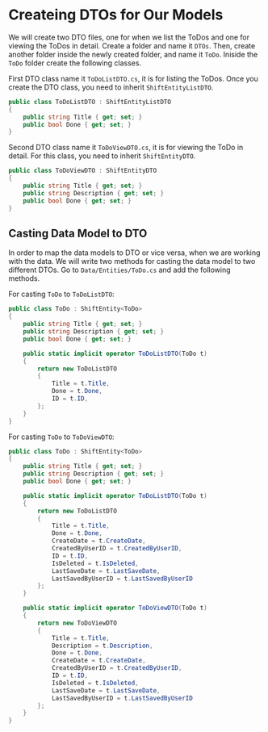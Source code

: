 # Createing DTOs for Our Models

We will create two DTO files, one for when we list the ToDos and one for viewing the ToDos in detail. Create a folder and name it ```DTOs```. Then, create another folder inside the newly created folder, and name it ```ToDo```. Iniside the ```ToDo``` folder create the following classes.

First DTO class name it ```ToDoListDTO.cs```, it is for listing the ToDos. Once you create the DTO class, you need to inherit ```ShiftEntityListDTO```.

``` cs hl_lines="1"
public class ToDoListDTO : ShiftEntityListDTO
{
    public string Title { get; set; }
    public bool Done { get; set; }
}
```

Second DTO class name it ```ToDoViewDTO.cs```, it is for viewing the ToDo in detail. For this class, you need to inherit ```ShiftEntityDTO```.

``` cs hl_lines="1"
public class ToDoViewDTO : ShiftEntityDTO
{
    public string Title { get; set; }
    public string Description { get; set; }
    public bool Done { get; set; }
}
```

## Casting Data Model to DTO

In order to map the data models to DTO or vice versa, when we are working with the data. We will write two methods for casting the data model to two different DTOs. Go to ```Data/Entities/ToDo.cs``` and add the following methods.

For casting ```ToDo``` to ```ToDoListDTO```:

``` cs hl_lines="7-20"
public class ToDo : ShiftEntity<ToDo>
{
    public string Title { get; set; }
    public string Description { get; set; }
    public bool Done { get; set; }

    public static implicit operator ToDoListDTO(ToDo t)
    {
        return new ToDoListDTO
        {
            Title = t.Title,
            Done = t.Done,
            ID = t.ID,
        };
    }
}
```

For casting ```ToDo``` to ```ToDoViewDTO```:

``` cs hl_lines="22-36"
public class ToDo : ShiftEntity<ToDo>
{
    public string Title { get; set; }
    public string Description { get; set; }
    public bool Done { get; set; }

    public static implicit operator ToDoListDTO(ToDo t)
    {
        return new ToDoListDTO
        {
            Title = t.Title,
            Done = t.Done,
            CreateDate = t.CreateDate,
            CreatedByUserID = t.CreatedByUserID,
            ID = t.ID,
            IsDeleted = t.IsDeleted,
            LastSaveDate = t.LastSaveDate,
            LastSavedByUserID = t.LastSavedByUserID
        };
    }

    public static implicit operator ToDoViewDTO(ToDo t)
    {
        return new ToDoViewDTO
        {
            Title = t.Title,
            Description = t.Description,
            Done = t.Done,
            CreateDate = t.CreateDate,
            CreatedByUserID = t.CreatedByUserID,
            ID = t.ID,
            IsDeleted = t.IsDeleted,
            LastSaveDate = t.LastSaveDate,
            LastSavedByUserID = t.LastSavedByUserID
        };
    }
}
```